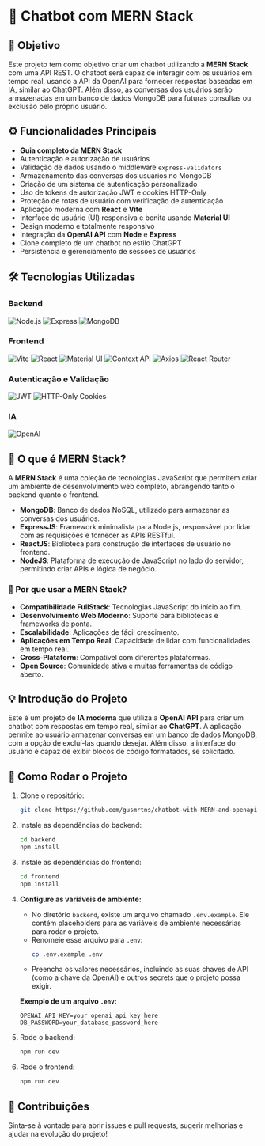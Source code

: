# 🤖 Chatbot com MERN Stack

## 🎯 Objetivo
Este projeto tem como objetivo criar um chatbot utilizando a **MERN Stack** com uma API REST. O chatbot será capaz de interagir com os usuários em tempo real, usando a API da OpenAI para fornecer respostas baseadas em IA, similar ao ChatGPT. Além disso, as conversas dos usuários serão armazenadas em um banco de dados MongoDB para futuras consultas ou exclusão pelo próprio usuário.

## ⚙️ Funcionalidades Principais

- **Guia completo da MERN Stack**
- Autenticação e autorização de usuários
- Validação de dados usando o middleware `express-validators`
- Armazenamento das conversas dos usuários no MongoDB
- Criação de um sistema de autenticação personalizado
- Uso de tokens de autorização JWT e cookies HTTP-Only
- Proteção de rotas de usuário com verificação de autenticação
- Aplicação moderna com **React** e **Vite**
- Interface de usuário (UI) responsiva e bonita usando **Material UI**
- Design moderno e totalmente responsivo
- Integração da **OpenAI API** com **Node** e **Express**
- Clone completo de um chatbot no estilo ChatGPT
- Persistência e gerenciamento de sessões de usuários

## 🛠️ Tecnologias Utilizadas

### Backend
![Node.js](https://img.shields.io/badge/Node.js-339933?style=for-the-badge&logo=nodedotjs&logoColor=white) 
![Express](https://img.shields.io/badge/Express.js-000000?style=for-the-badge&logo=express&logoColor=white) 
![MongoDB](https://img.shields.io/badge/MongoDB-47A248?style=for-the-badge&logo=mongodb&logoColor=white) 

### Frontend
![Vite](https://img.shields.io/badge/Vite-646CFF?style=for-the-badge&logo=vite&logoColor=white) 
![React](https://img.shields.io/badge/React-61DAFB?style=for-the-badge&logo=react&logoColor=white) 
![Material UI](https://img.shields.io/badge/Material--UI-0081CB?style=for-the-badge&logo=mui&logoColor=white) 
![Context API](https://img.shields.io/badge/Context--API-61DAFB?style=for-the-badge&logo=react&logoColor=white) 
![Axios](https://img.shields.io/badge/Axios-5A29E4?style=for-the-badge&logo=axios&logoColor=white) 
![React Router](https://img.shields.io/badge/React--Router-CA4245?style=for-the-badge&logo=react-router&logoColor=white) 

### Autenticação e Validação
![JWT](https://img.shields.io/badge/JWT-000000?style=for-the-badge&logo=jsonwebtokens&logoColor=white) 
![HTTP-Only Cookies](https://img.shields.io/badge/HTTP--Only--Cookies-FFD700?style=for-the-badge) 

### IA
![OpenAI](https://img.shields.io/badge/OpenAI-412991?style=for-the-badge&logo=openai&logoColor=white) 

## 🧰 O que é MERN Stack?

A **MERN Stack** é uma coleção de tecnologias JavaScript que permitem criar um ambiente de desenvolvimento web completo, abrangendo tanto o backend quanto o frontend.

- **MongoDB**: Banco de dados NoSQL, utilizado para armazenar as conversas dos usuários.
- **ExpressJS**: Framework minimalista para Node.js, responsável por lidar com as requisições e fornecer as APIs RESTful.
- **ReactJS**: Biblioteca para construção de interfaces de usuário no frontend.
- **NodeJS**: Plataforma de execução de JavaScript no lado do servidor, permitindo criar APIs e lógica de negócio.

### 🤔 Por que usar a MERN Stack?

- **Compatibilidade FullStack**: Tecnologias JavaScript do início ao fim.
- **Desenvolvimento Web Moderno**: Suporte para bibliotecas e frameworks de ponta.
- **Escalabilidade**: Aplicações de fácil crescimento.
- **Aplicações em Tempo Real**: Capacidade de lidar com funcionalidades em tempo real.
- **Cross-Plataform**: Compatível com diferentes plataformas.
- **Open Source**: Comunidade ativa e muitas ferramentas de código aberto.

## 💡 Introdução do Projeto

Este é um projeto de **IA moderna** que utiliza a **OpenAI API** para criar um chatbot com respostas em tempo real, similar ao **ChatGPT**. A aplicação permite ao usuário armazenar conversas em um banco de dados MongoDB, com a opção de excluí-las quando desejar. Além disso, a interface do usuário é capaz de exibir blocos de código formatados, se solicitado.

## 🚀 Como Rodar o Projeto

1. Clone o repositório:
    ```bash
    git clone https://github.com/gusmrtns/chatbot-with-MERN-and-openapi.git
    ```

2. Instale as dependências do backend:
    ```bash
    cd backend
    npm install
    ```

3. Instale as dependências do frontend:
    ```bash
    cd frontend
    npm install
    ```

4. **Configure as variáveis de ambiente:**
    - No diretório `backend`, existe um arquivo chamado `.env.example`. Ele contém placeholders para as variáveis de ambiente necessárias para rodar o projeto.
    - Renomeie esse arquivo para `.env`:
      ```bash
      cp .env.example .env
      ```
    - Preencha os valores necessários, incluindo as suas chaves de API (como a chave da OpenAI) e outros secrets que o projeto possa exigir.

    **Exemplo de um arquivo `.env`:**
    ```env
    OPENAI_API_KEY=your_openai_api_key_here
    DB_PASSWORD=your_database_password_here
    ```

5. Rode o backend:
    ```bash
    npm run dev
    ```

6. Rode o frontend:
    ```bash
    npm run dev
    ```


## 🤝 Contribuições

Sinta-se à vontade para abrir issues e pull requests, sugerir melhorias e ajudar na evolução do projeto!
